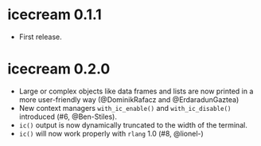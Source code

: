 # icecream 0.1.1

* First release.


# icecream 0.2.0

* Large or complex objects like data frames and lists are now printed in a more user-friendly way 
  (@DominikRafacz and @ErdaradunGaztea)
* New context managers `with_ic_enable()` and `with_ic_disable()` introduced (#6, @Ben-Stiles).
* `ic()` output is now dynamically truncated to the width of the terminal.
* `ic()` will now work properly with `rlang` 1.0 (#8, @lionel-)
